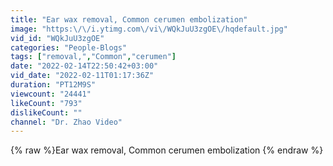 ```yaml
---
title: "Ear wax removal, Common cerumen embolization"
image: "https:\/\/i.ytimg.com\/vi\/WQkJuU3zgOE\/hqdefault.jpg"
vid_id: "WQkJuU3zgOE"
categories: "People-Blogs"
tags: ["removal,","Common","cerumen"]
date: "2022-02-14T22:50:42+03:00"
vid_date: "2022-02-11T01:17:36Z"
duration: "PT12M9S"
viewcount: "24441"
likeCount: "793"
dislikeCount: ""
channel: "Dr. Zhao Video"
---
```

{% raw %}Ear wax removal, Common cerumen embolization {% endraw %}
